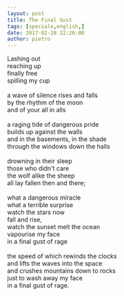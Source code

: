 ```yaml
---
layout: post
title: The Final Gust
tags: [speciale,english,]
date: 2017-02-28 22:26:00
author: pietro
---
```

Lashing out<br/>reaching up<br/>finally free<br/>spilling my cup<br/><br/>a wave of silence rises and falls<br/>by the rhythm of the moon<br/>and of your all in alls<br/><br/>a raging tide of dangerous pride<br/>builds up against the walls<br/>and in the basements, in the shade<br/>through the windows down the halls<br/><br/>drowning in their sleep<br/>those who didn't care<br/>the wolf alike the sheep<br/>all lay fallen then and there;<br/><br/>what a dangerous miracle<br/>what a terrible surprise<br/>watch the stars now<br/>fall and rise,<br/>watch the sunset melt the ocean<br/>vapourise my face<br/>in a final gust of rage<br/><br/>the speed of which rewinds the clocks<br/>and lifts the waves into the space<br/>and crushes mountains down to rocks<br/>just to wash away my face<br/>in a final gust of rage.
